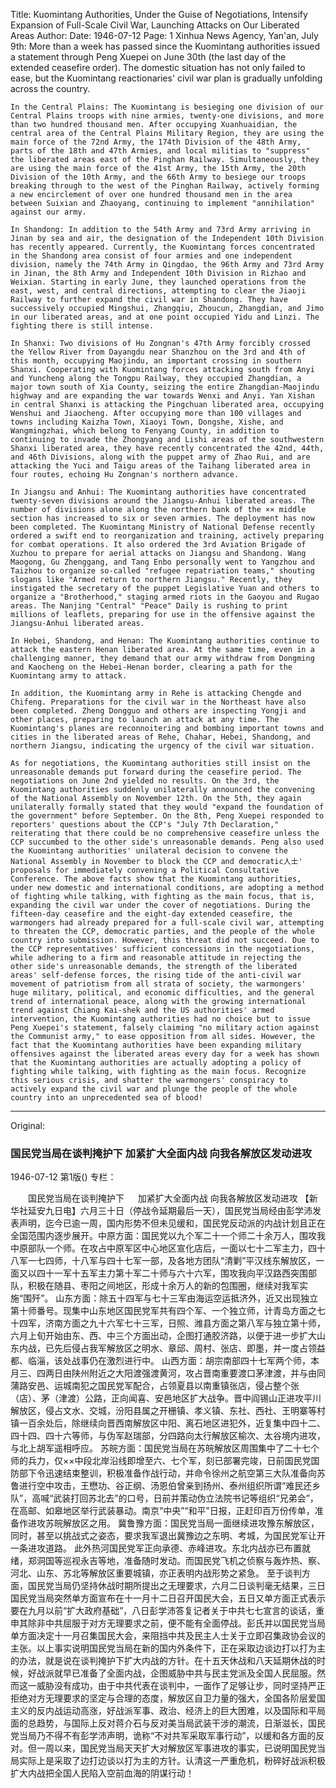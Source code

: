 Title: Kuomintang Authorities, Under the Guise of Negotiations, Intensify Expansion of Full-Scale Civil War, Launching Attacks on Our Liberated Areas
Author:
Date: 1946-07-12
Page: 1
Xinhua News Agency, Yan'an, July 9th: More than a week has passed since the Kuomintang authorities issued a statement through Peng Xuepei on June 30th (the last day of the extended ceasefire order). The domestic situation has not only failed to ease, but the Kuomintang reactionaries' civil war plan is gradually unfolding across the country.

	In the Central Plains: The Kuomintang is besieging one division of our Central Plains troops with nine armies, twenty-one divisions, and more than two hundred thousand men. After occupying Xuanhuaidian, the central area of the Central Plains Military Region, they are using the main force of the 72nd Army, the 174th Division of the 48th Army, parts of the 18th and 47th Armies, and local militias to "suppress" the liberated areas east of the Pinghan Railway. Simultaneously, they are using the main force of the 41st Army, the 15th Army, the 20th Division of the 10th Army, and the 66th Army to besiege our troops breaking through to the west of the Pinghan Railway, actively forming a new encirclement of over one hundred thousand men in the area between Suixian and Zhaoyang, continuing to implement "annihilation" against our army.

	In Shandong: In addition to the 54th Army and 73rd Army arriving in Jinan by sea and air, the designation of the Independent 10th Division has recently appeared. Currently, the Kuomintang forces concentrated in the Shandong area consist of four armies and one independent division, namely the 74th Army in Qingdao, the 96th Army and 73rd Army in Jinan, the 8th Army and Independent 10th Division in Rizhao and Weixian. Starting in early June, they launched operations from the east, west, and central directions, attempting to clear the Jiaoji Railway to further expand the civil war in Shandong. They have successively occupied Mingshui, Zhangqiu, Zhoucun, Zhangdian, and Jimo in our liberated areas, and at one point occupied Yidu and Linzi. The fighting there is still intense.

	In Shanxi: Two divisions of Hu Zongnan's 47th Army forcibly crossed the Yellow River from Dayangdu near Shanzhou on the 3rd and 4th of this month, occupying Maojindu, an important crossing in southern Shanxi. Cooperating with Kuomintang forces attacking south from Anyi and Yuncheng along the Tongpu Railway, they occupied Zhangdian, a major town south of Xia County, seizing the entire Zhangdian-Maojindu highway and are expanding the war towards Wenxi and Anyi. Yan Xishan in central Shanxi is attacking the Pingchuan liberated area, occupying Wenshui and Jiaocheng. After occupying more than 100 villages and towns including Kaizha Town, Xiaoyi Town, Dongshe, Xishe, and Wangmingzhai, which belong to Fenyang County, in addition to continuing to invade the Zhongyang and Lishi areas of the southwestern Shanxi liberated area, they have recently concentrated the 42nd, 44th, and 46th Divisions, along with the puppet army of Zhao Rui, and are attacking the Yuci and Taigu areas of the Taihang liberated area in four routes, echoing Hu Zongnan's northern advance.

	In Jiangsu and Anhui: The Kuomintang authorities have concentrated twenty-seven divisions around the Jiangsu-Anhui liberated areas. The number of divisions alone along the northern bank of the ×× middle section has increased to six or seven armies. The deployment has now been completed. The Kuomintang Ministry of National Defense recently ordered a swift end to reorganization and training, actively preparing for combat operations. It also ordered the 3rd Aviation Brigade of Xuzhou to prepare for aerial attacks on Jiangsu and Shandong. Wang Maogong, Gu Zhenggang, and Tang Enbo personally went to Yangzhou and Taizhou to organize so-called "refugee repatriation teams," shouting slogans like "Armed return to northern Jiangsu." Recently, they instigated the secretary of the puppet Legislative Yuan and others to organize a "Brotherhood," staging armed riots in the Gaoyou and Rugao areas. The Nanjing "Central" "Peace" Daily is rushing to print millions of leaflets, preparing for use in the offensive against the Jiangsu-Anhui liberated areas.

	In Hebei, Shandong, and Henan: The Kuomintang authorities continue to attack the eastern Henan liberated area. At the same time, even in a challenging manner, they demand that our army withdraw from Dongming and Kaocheng on the Hebei-Henan border, clearing a path for the Kuomintang army to attack.

	In addition, the Kuomintang army in Rehe is attacking Chengde and Chifeng. Preparations for the civil war in the Northeast have also been completed. Zheng Dongguo and others are inspecting Yongji and other places, preparing to launch an attack at any time. The Kuomintang's planes are reconnoitering and bombing important towns and cities in the liberated areas of Rehe, Chahar, Hebei, Shandong, and northern Jiangsu, indicating the urgency of the civil war situation.

	As for negotiations, the Kuomintang authorities still insist on the unreasonable demands put forward during the ceasefire period. The negotiations on June 2nd yielded no results. On the 3rd, the Kuomintang authorities suddenly unilaterally announced the convening of the National Assembly on November 12th. On the 5th, they again unilaterally formally stated that they would "expand the foundation of the government" before September. On the 8th, Peng Xuepei responded to reporters' questions about the CCP's "July 7th Declaration," reiterating that there could be no comprehensive ceasefire unless the CCP succumbed to the other side's unreasonable demands. Peng also used the Kuomintang authorities' unilateral decision to convene the National Assembly in November to block the CCP and democratic人士' proposals for immediately convening a Political Consultative Conference. The above facts show that the Kuomintang authorities, under new domestic and international conditions, are adopting a method of fighting while talking, with fighting as the main focus, that is, expanding the civil war under the cover of negotiations. During the fifteen-day ceasefire and the eight-day extended ceasefire, the warmongers had already prepared for a full-scale civil war, attempting to threaten the CCP, democratic parties, and the people of the whole country into submission. However, this threat did not succeed. Due to the CCP representatives' sufficient concessions in the negotiations, while adhering to a firm and reasonable attitude in rejecting the other side's unreasonable demands, the strength of the liberated areas' self-defense forces, the rising tide of the anti-civil war movement of patriotism from all strata of society, the warmongers' huge military, political, and economic difficulties, and the general trend of international peace, along with the growing international trend against Chiang Kai-shek and the US authorities' armed intervention, the Kuomintang authorities had no choice but to issue Peng Xuepei's statement, falsely claiming "no military action against the Communist army," to ease opposition from all sides. However, the fact that the Kuomintang authorities have been expanding military offensives against the liberated areas every day for a week has shown that the Kuomintang authorities are actually adopting a policy of fighting while talking, with fighting as the main focus. Recognize this serious crisis, and shatter the warmongers' conspiracy to actively expand the civil war and plunge the people of the whole country into an unprecedented sea of blood!



<hr /> 

Original: 


### 国民党当局在谈判掩护下  加紧扩大全面内战  向我各解放区发动进攻

1946-07-12
第1版()
专栏：

　　国民党当局在谈判掩护下
　  加紧扩大全面内战
    向我各解放区发动进攻
    【新华社延安九日电】六月三十日（停战令延期最后一天），国民党当局经由彭学沛发表声明，迄今已逾一周，国内形势不但未见缓和，国民党反动派的内战计划且正在全国范围内逐步展开。中原方面：国民党以九个军二十一个师二十余万人，围攻我中原部队一个师。在攻占中原军区中心地区宣化店后，一面以七十二军主力，四十八军一七四师，十八军与四十七军一部，及各地方团队“清剿”平汉线东解放区，一面又以四十一军十五军主力第十军二十师与六十六军，围攻我向平汉路西突围部队，积极在随县、枣阳之间地区，形成十余万人的新的包围圈，继续对我军实施“围歼”。
    山东方面：除五十四军与七十三军由海运空运抵济外，近又出现独立第十师番号。现集中山东地区国民党军共有四个军、一个独立师，计青岛方面之七十四军，济南方面之九十六军七十三军，日照、潍县方面之第八军与独立第十师，六月上旬开始由东、西、中三个方面出动，企图打通胶济路，以便于进一步扩大山东内战，已先后侵占我军解放区之明水、章邱、周村、张店、即墨，并一度占领益都、临淄，该处战事仍在激烈进行中。
    山西方面：胡宗南部四十七军两个师，本月三、四两日由陕州附近之大阳渡强渡黄河，攻占晋南重要渡口茅津渡，并与由同蒲路安邑、运城南犯之国民党军配合，占领夏县以南重镇张店，侵占整个张（店）、茅（津渡）公路，正向闻喜、安邑地区扩大战争。晋中阎锡山正进攻平川解放区，侵占文水、交城，汾阳县属之开栅镇、孝义镇、东社、西社、王明寨等村镇一百余处后，除继续向晋西南解放区中阳、离石地区进犯外，近复集中四十二、四十四、四十六等师，与伪军赵瑞部，分四路向太行解放区榆次、太谷境内进攻，与北上胡军遥相呼应。
    苏皖方面：国民党当局在苏皖解放区周围集中了二十七个师的兵力，仅××中段北岸沿线即增至六、七个军，刻已部署完竣，日前国民党国防部下令迅速结束整训，积极准备作战行动，并命令徐州之航空第三大队准备向苏鲁进行空中攻击，王懋功、谷正纲、汤恩伯曾亲到扬州、泰州组织所谓“难民还乡队”，高喊“武装打回苏北去”的口号，日前并策动伪立法院书记等组织“兄弟会”，在高邮、如皋地区举行武装暴动。南京“中央”“和平”日报，正赶印百万份传单，准备作进攻苏皖解放区之用。
    冀鲁豫方面：国民党当局一面继续进攻豫东解放区，同时，甚至以挑战式之姿态，要求我军退出冀豫边之东明、考城，为国民党军让开一条进攻道路。
    此外热河国民党军正向承德、赤峰进攻。东北内战亦已布置就绪，郑洞国等巡视永吉等地，准备随时发动。而国民党飞机之侦察与轰炸热、察、河北、山东、苏北等解放区重要城镇，亦正表明内战形势之紧急。
    至于谈判方面，国民党当局仍坚持休战时期所提出之无理要求，六月二日谈判毫无结果，三日国民党当局突然单方面宣布在十一月十二日召开国民大会，五日又单方面正式表示要在九月以前“扩大政府基础”，八日彭学沛答复记者关于中共七七宣言的谈话，重申其除非中共屈服于对方无理要求之前，便不能有全面停战。彭氏并以国民党当局单方面决定十一月召集国民大会，来阻挡中共及民主人士关于立即召集政协会议的主张。以上事实说明国民党当局在新的国内外条件下，正在采取边谈边打以打为主的办法，就是说在谈判掩护下扩大内战的方针。在十五天休战和八天延期休战的时候，好战派就早已准备了全面内战，企图威胁中共与民主党派及全国人民屈服。然而这一威胁没有成功，由于中共代表在谈判中，一面作了足够让步，同时坚持严正拒绝对方无理要求的坚定与合理的态度，解放区自卫力量的强大，全国各阶层爱国主义的反内战运动高涨，好战派军事、政治、经济上的巨大困难，以及国际和平局面的总趋势，与国际上反对蒋介石与反对美当局武装干涉的潮流，日渐滋长，国民党当局乃不得不有彭学沛声明，诡称“不对共军采取军事行动”，以缓和各方面的反对。但一周以来，国民党当局天天扩大对解放区军事进攻的事实，已说明国民党当局实际上是采取了边打边谈以打为主的方针。认清这一严重危机，粉碎好战派积极扩大内战把全国人民陷入空前血海的阴谋行动！
